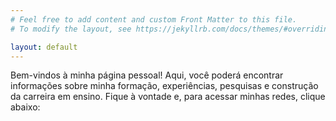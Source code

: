 ```yaml
---
# Feel free to add content and custom Front Matter to this file.
# To modify the layout, see https://jekyllrb.com/docs/themes/#overriding-theme-defaults

layout: default
---
```



<p align="center">

Bem-vindos à minha página pessoal! Aqui, você poderá encontrar informações sobre minha formação, experiências, pesquisas e construção da carreira em ensino. Fique à vontade e, para acessar minhas redes, clique abaixo:

<script type="text/javascript" src="https://www.linkedin.com/in/andressa-mielke-vasconcelos-6496b6164/"></script>
<script type="in/share" data-counter="right"></script>
